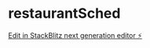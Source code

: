# restaurantSched

[Edit in StackBlitz next generation editor ⚡️](https://stackblitz.com/~/github.com/tcbmail/restaurantSched)